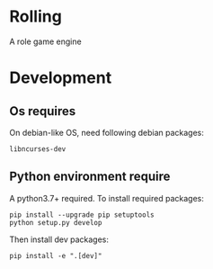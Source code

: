 # Rolling

A role game engine

# Development

## Os requires

On debian-like OS, need following debian packages:

    libncurses-dev

## Python environment require

A python3.7+ required. To install required packages:

    pip install --upgrade pip setuptools
    python setup.py develop

Then install dev packages:

    pip install -e ".[dev]"
